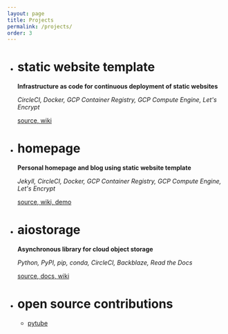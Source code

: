 ```yaml
---
layout: page
title: Projects
permalink: /projects/
order: 3
---
```


- # static website template

    **Infrastructure as code for continuous deployment of static websites**

    _CircleCI, Docker, GCP Container Registry, GCP Compute Engine, Let's Encrypt_

    [source, ](https://github.com/family-guy/test-website) 
    [wiki](https://github.com/family-guy/test-website/wiki)

- # homepage
    
    **Personal homepage and blog using static website template**
    
    _Jekyll, CircleCI, Docker, GCP Container Registry, GCP Compute Engine, Let's Encrypt_

    [source, ](https://github.com/family-guy/homepage) 
    [wiki, ](https://github.com/family-guy/homepage/wiki)
    [demo](https://guyrking.com)

- # aiostorage

    **Asynchronous library for cloud object storage**
    
    _Python, PyPI, pip, conda, CircleCI, Backblaze, Read the Docs_
    
    [source, ](https://github.com/family-guy/aiostorage)
    [docs, ](http://aiostorage.readthedocs.io/)
    [wiki](https://family-guy.github.io/aiostorage-wiki/)

- # open source contributions
    
    - [pytube](https://github.com/nficano/pytube)
